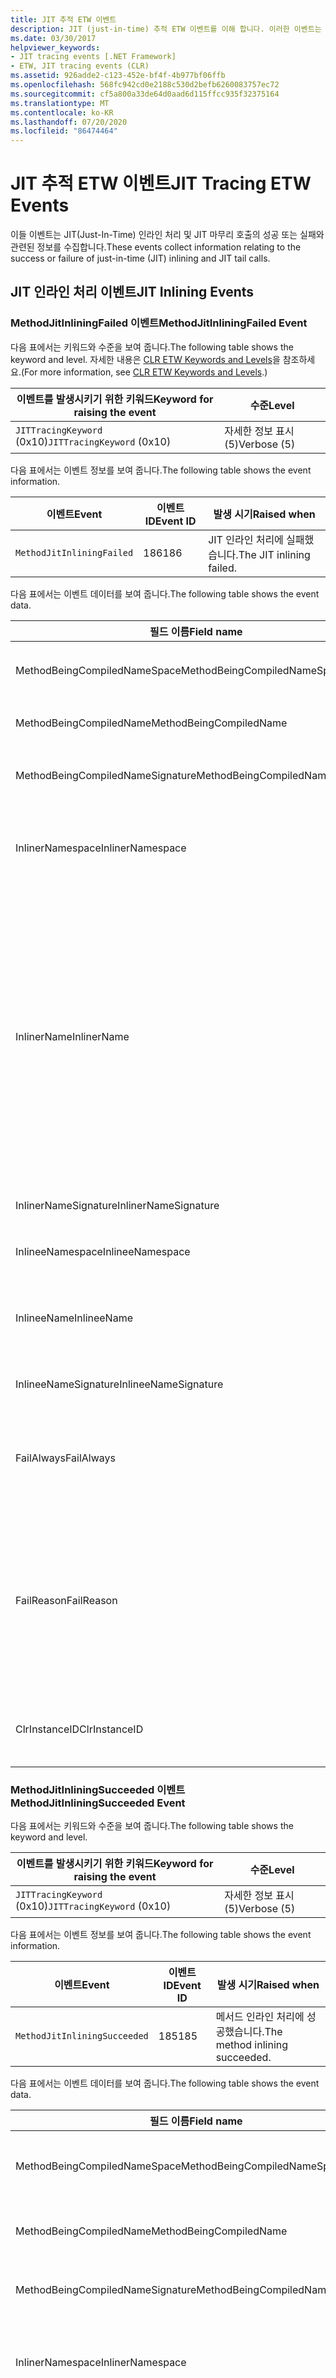 ```yaml
---
title: JIT 추적 ETW 이벤트
description: JIT (just-in-time) 추적 ETW 이벤트를 이해 합니다. 이러한 이벤트는 JIT 인라인 및 JIT 마무리 호출의 성공 또는 실패와 관련 된 정보를 수집 합니다.
ms.date: 03/30/2017
helpviewer_keywords:
- JIT tracing events [.NET Framework]
- ETW, JIT tracing events (CLR)
ms.assetid: 926adde2-c123-452e-bf4f-4b977bf06ffb
ms.openlocfilehash: 568fc942cd0e2188c530d2befb6260083757ec72
ms.sourcegitcommit: cf5a800a33de64d0aad6d115ffcc935f32375164
ms.translationtype: MT
ms.contentlocale: ko-KR
ms.lasthandoff: 07/20/2020
ms.locfileid: "86474464"
---
```

# <a name="jit-tracing-etw-events"></a><span data-ttu-id="8864b-104">JIT 추적 ETW 이벤트</span><span class="sxs-lookup"><span data-stu-id="8864b-104">JIT Tracing ETW Events</span></span>
<span data-ttu-id="8864b-105">이들 이벤트는 JIT(Just-In-Time) 인라인 처리 및 JIT 마무리 호출의 성공 또는 실패와 관련된 정보를 수집합니다.</span><span class="sxs-lookup"><span data-stu-id="8864b-105">These events collect information relating to the success or failure of just-in-time (JIT) inlining and JIT tail calls.</span></span>

## <a name="jit-inlining-events"></a><span data-ttu-id="8864b-106">JIT 인라인 처리 이벤트</span><span class="sxs-lookup"><span data-stu-id="8864b-106">JIT Inlining Events</span></span>

### <a name="methodjitinliningfailed-event"></a><span data-ttu-id="8864b-107">MethodJitInliningFailed 이벤트</span><span class="sxs-lookup"><span data-stu-id="8864b-107">MethodJitInliningFailed Event</span></span>
 <span data-ttu-id="8864b-108">다음 표에서는 키워드와 수준을 보여 줍니다.</span><span class="sxs-lookup"><span data-stu-id="8864b-108">The following table shows the keyword and level.</span></span> <span data-ttu-id="8864b-109">자세한 내용은 [CLR ETW Keywords and Levels](clr-etw-keywords-and-levels.md)을 참조하세요.</span><span class="sxs-lookup"><span data-stu-id="8864b-109">(For more information, see [CLR ETW Keywords and Levels](clr-etw-keywords-and-levels.md).)</span></span>  
  
|<span data-ttu-id="8864b-110">이벤트를 발생시키기 위한 키워드</span><span class="sxs-lookup"><span data-stu-id="8864b-110">Keyword for raising the event</span></span>|<span data-ttu-id="8864b-111">수준</span><span class="sxs-lookup"><span data-stu-id="8864b-111">Level</span></span>|  
|-----------------------------------|-----------|  
|<span data-ttu-id="8864b-112">`JITTracingKeyword` (0x10)</span><span class="sxs-lookup"><span data-stu-id="8864b-112">`JITTracingKeyword` (0x10)</span></span>|<span data-ttu-id="8864b-113">자세한 정보 표시(5)</span><span class="sxs-lookup"><span data-stu-id="8864b-113">Verbose (5)</span></span>|  
  
 <span data-ttu-id="8864b-114">다음 표에서는 이벤트 정보를 보여 줍니다.</span><span class="sxs-lookup"><span data-stu-id="8864b-114">The following table shows the event information.</span></span>  
  
|<span data-ttu-id="8864b-115">이벤트</span><span class="sxs-lookup"><span data-stu-id="8864b-115">Event</span></span>|<span data-ttu-id="8864b-116">이벤트 ID</span><span class="sxs-lookup"><span data-stu-id="8864b-116">Event ID</span></span>|<span data-ttu-id="8864b-117">발생 시기</span><span class="sxs-lookup"><span data-stu-id="8864b-117">Raised when</span></span>|  
|-----------|--------------|-----------------|  
|`MethodJitInliningFailed`|<span data-ttu-id="8864b-118">186</span><span class="sxs-lookup"><span data-stu-id="8864b-118">186</span></span>|<span data-ttu-id="8864b-119">JIT 인라인 처리에 실패했습니다.</span><span class="sxs-lookup"><span data-stu-id="8864b-119">The JIT inlining failed.</span></span>|  
  
 <span data-ttu-id="8864b-120">다음 표에서는 이벤트 데이터를 보여 줍니다.</span><span class="sxs-lookup"><span data-stu-id="8864b-120">The following table shows the event data.</span></span>  
  
|<span data-ttu-id="8864b-121">필드 이름</span><span class="sxs-lookup"><span data-stu-id="8864b-121">Field name</span></span>|<span data-ttu-id="8864b-122">데이터 형식</span><span class="sxs-lookup"><span data-stu-id="8864b-122">Data type</span></span>|<span data-ttu-id="8864b-123">Description</span><span class="sxs-lookup"><span data-stu-id="8864b-123">Description</span></span>|  
|----------------|---------------|-----------------|  
|<span data-ttu-id="8864b-124">MethodBeingCompiledNameSpace</span><span class="sxs-lookup"><span data-stu-id="8864b-124">MethodBeingCompiledNameSpace</span></span>|<span data-ttu-id="8864b-125">win:UnicodeString</span><span class="sxs-lookup"><span data-stu-id="8864b-125">win:UnicodeString</span></span>|<span data-ttu-id="8864b-126">컴파일되는 메서드의 네임스페이스입니다.</span><span class="sxs-lookup"><span data-stu-id="8864b-126">Namespace of the method that is being compiled.</span></span>|  
|<span data-ttu-id="8864b-127">MethodBeingCompiledName</span><span class="sxs-lookup"><span data-stu-id="8864b-127">MethodBeingCompiledName</span></span>|<span data-ttu-id="8864b-128">win:UnicodeString</span><span class="sxs-lookup"><span data-stu-id="8864b-128">win:UnicodeString</span></span>|<span data-ttu-id="8864b-129">컴파일되는 메서드의 이름입니다.</span><span class="sxs-lookup"><span data-stu-id="8864b-129">Name of the method that is being compiled.</span></span>|  
|<span data-ttu-id="8864b-130">MethodBeingCompiledNameSignature</span><span class="sxs-lookup"><span data-stu-id="8864b-130">MethodBeingCompiledNameSignature</span></span>|<span data-ttu-id="8864b-131">win:UnicodeString</span><span class="sxs-lookup"><span data-stu-id="8864b-131">win:UnicodeString</span></span>|<span data-ttu-id="8864b-132">컴파일되는 메서드의 서명입니다.</span><span class="sxs-lookup"><span data-stu-id="8864b-132">Signature of the method that is being compiled.</span></span>|  
|<span data-ttu-id="8864b-133">InlinerNamespace</span><span class="sxs-lookup"><span data-stu-id="8864b-133">InlinerNamespace</span></span>|<span data-ttu-id="8864b-134">win:UnicodeString</span><span class="sxs-lookup"><span data-stu-id="8864b-134">win:UnicodeString</span></span>|<span data-ttu-id="8864b-135">JIT 컴파일러가 코드를 생성할 메서드의 네임스페이스입니다.</span><span class="sxs-lookup"><span data-stu-id="8864b-135">The namespace of the method the JIT compiler is trying to generate code for.</span></span>|  
|<span data-ttu-id="8864b-136">InlinerName</span><span class="sxs-lookup"><span data-stu-id="8864b-136">InlinerName</span></span>|<span data-ttu-id="8864b-137">win:UnicodeString</span><span class="sxs-lookup"><span data-stu-id="8864b-137">win:UnicodeString</span></span>|<span data-ttu-id="8864b-138">컴파일러가 코드를 생성할 메서드의 이름입니다.</span><span class="sxs-lookup"><span data-stu-id="8864b-138">The name of the method the compiler is attempting to generate code for.</span></span> <span data-ttu-id="8864b-139">컴파일러가 `MethodBeingCompiledName` 에 대한 호출을 생성하는 대신 코드를 `MethodBeingCompiledName` 으로 인라인 처리하려고 하면 이름이 `InlinerName`과 같지 않을 수 있습니다.</span><span class="sxs-lookup"><span data-stu-id="8864b-139">This might not be the same as `MethodBeingCompiledName` if the compiler is attempting to inline code into `MethodBeingCompiledName` instead of generating a call to `InlinerName`.</span></span>|  
|<span data-ttu-id="8864b-140">InlinerNameSignature</span><span class="sxs-lookup"><span data-stu-id="8864b-140">InlinerNameSignature</span></span>|<span data-ttu-id="8864b-141">win:UnicodeString</span><span class="sxs-lookup"><span data-stu-id="8864b-141">win:UnicodeString</span></span>|<span data-ttu-id="8864b-142">인라인 처리자에 대한 서명입니다.</span><span class="sxs-lookup"><span data-stu-id="8864b-142">The signature for the inliner.</span></span>|  
|<span data-ttu-id="8864b-143">InlineeNamespace</span><span class="sxs-lookup"><span data-stu-id="8864b-143">InlineeNamespace</span></span>|<span data-ttu-id="8864b-144">win:UnicodeString</span><span class="sxs-lookup"><span data-stu-id="8864b-144">win:UnicodeString</span></span>|<span data-ttu-id="8864b-145">인라인 대상의 네임스페이스입니다.</span><span class="sxs-lookup"><span data-stu-id="8864b-145">The namespace of the inlinee.</span></span>|  
|<span data-ttu-id="8864b-146">InlineeName</span><span class="sxs-lookup"><span data-stu-id="8864b-146">InlineeName</span></span>|<span data-ttu-id="8864b-147">win:UnicodeString</span><span class="sxs-lookup"><span data-stu-id="8864b-147">win:UnicodeString</span></span>|<span data-ttu-id="8864b-148">컴파일러가 인라인 처리하려고 하는 메서드입니다(호출을 생성하지 않음).</span><span class="sxs-lookup"><span data-stu-id="8864b-148">The method the compiler is trying to inline (not generate a call to).</span></span>|  
|<span data-ttu-id="8864b-149">InlineeNameSignature</span><span class="sxs-lookup"><span data-stu-id="8864b-149">InlineeNameSignature</span></span>|<span data-ttu-id="8864b-150">win:UnicodeString</span><span class="sxs-lookup"><span data-stu-id="8864b-150">win:UnicodeString</span></span>|<span data-ttu-id="8864b-151">인라인 대상에 대한 서명입니다.</span><span class="sxs-lookup"><span data-stu-id="8864b-151">The signature for the inlinee.</span></span>|  
|<span data-ttu-id="8864b-152">FailAlways</span><span class="sxs-lookup"><span data-stu-id="8864b-152">FailAlways</span></span>|<span data-ttu-id="8864b-153">win:Boolean</span><span class="sxs-lookup"><span data-stu-id="8864b-153">win:Boolean</span></span>|<span data-ttu-id="8864b-154">인라인 대상에 대한 인라인 처리가 항상 실패함을 JIT 컴파일러에 알리는 힌트입니다.</span><span class="sxs-lookup"><span data-stu-id="8864b-154">A hint to the JIT compiler that inlining will always fail for the inlinee.</span></span>|  
|<span data-ttu-id="8864b-155">FailReason</span><span class="sxs-lookup"><span data-stu-id="8864b-155">FailReason</span></span>|<span data-ttu-id="8864b-156">win:UnicodeString</span><span class="sxs-lookup"><span data-stu-id="8864b-156">win:UnicodeString</span></span>|<span data-ttu-id="8864b-157">INLINE_NEVER는 어떤 다른 이유로 인라인 처리가 실패할 것으로 확인된 이전 인라인 처리 시도를 의미합니다. 이외의 경우는 자유 형식 텍스트입니다.</span><span class="sxs-lookup"><span data-stu-id="8864b-157">INLINE_NEVER means a previous inlining attempt determined that inlining will never succeed for some other reason; otherwise, free-form text.</span></span>|  
|<span data-ttu-id="8864b-158">ClrInstanceID</span><span class="sxs-lookup"><span data-stu-id="8864b-158">ClrInstanceID</span></span>|<span data-ttu-id="8864b-159">win:UnicodeString</span><span class="sxs-lookup"><span data-stu-id="8864b-159">win:UnicodeString</span></span>|<span data-ttu-id="8864b-160">CLR 또는 CoreCLR 인스턴스에 대한 고유 ID입니다.</span><span class="sxs-lookup"><span data-stu-id="8864b-160">Unique ID for the instance of CLR or CoreCLR.</span></span>|  
  
### <a name="methodjitinliningsucceeded-event"></a><span data-ttu-id="8864b-161">MethodJitInliningSucceeded 이벤트</span><span class="sxs-lookup"><span data-stu-id="8864b-161">MethodJitInliningSucceeded Event</span></span>  
 <span data-ttu-id="8864b-162">다음 표에서는 키워드와 수준을 보여 줍니다.</span><span class="sxs-lookup"><span data-stu-id="8864b-162">The following table shows the keyword and level.</span></span>  
  
|<span data-ttu-id="8864b-163">이벤트를 발생시키기 위한 키워드</span><span class="sxs-lookup"><span data-stu-id="8864b-163">Keyword for raising the event</span></span>|<span data-ttu-id="8864b-164">수준</span><span class="sxs-lookup"><span data-stu-id="8864b-164">Level</span></span>|  
|-----------------------------------|-----------|  
|<span data-ttu-id="8864b-165">`JITTracingKeyword` (0x10)</span><span class="sxs-lookup"><span data-stu-id="8864b-165">`JITTracingKeyword` (0x10)</span></span>|<span data-ttu-id="8864b-166">자세한 정보 표시(5)</span><span class="sxs-lookup"><span data-stu-id="8864b-166">Verbose (5)</span></span>|  
  
 <span data-ttu-id="8864b-167">다음 표에서는 이벤트 정보를 보여 줍니다.</span><span class="sxs-lookup"><span data-stu-id="8864b-167">The following table shows the event information.</span></span>  
  
|<span data-ttu-id="8864b-168">이벤트</span><span class="sxs-lookup"><span data-stu-id="8864b-168">Event</span></span>|<span data-ttu-id="8864b-169">이벤트 ID</span><span class="sxs-lookup"><span data-stu-id="8864b-169">Event ID</span></span>|<span data-ttu-id="8864b-170">발생 시기</span><span class="sxs-lookup"><span data-stu-id="8864b-170">Raised when</span></span>|  
|-----------|--------------|-----------------|  
|`MethodJitInliningSucceeded`|<span data-ttu-id="8864b-171">185</span><span class="sxs-lookup"><span data-stu-id="8864b-171">185</span></span>|<span data-ttu-id="8864b-172">메서드 인라인 처리에 성공했습니다.</span><span class="sxs-lookup"><span data-stu-id="8864b-172">The method inlining succeeded.</span></span>|  
  
 <span data-ttu-id="8864b-173">다음 표에서는 이벤트 데이터를 보여 줍니다.</span><span class="sxs-lookup"><span data-stu-id="8864b-173">The following table shows the event data.</span></span>  
  
|<span data-ttu-id="8864b-174">필드 이름</span><span class="sxs-lookup"><span data-stu-id="8864b-174">Field name</span></span>|<span data-ttu-id="8864b-175">데이터 형식</span><span class="sxs-lookup"><span data-stu-id="8864b-175">Data type</span></span>|<span data-ttu-id="8864b-176">Description</span><span class="sxs-lookup"><span data-stu-id="8864b-176">Description</span></span>|  
|----------------|---------------|-----------------|  
|<span data-ttu-id="8864b-177">MethodBeingCompiledNameSpace</span><span class="sxs-lookup"><span data-stu-id="8864b-177">MethodBeingCompiledNameSpace</span></span>|<span data-ttu-id="8864b-178">win:UnicodeString</span><span class="sxs-lookup"><span data-stu-id="8864b-178">win:UnicodeString</span></span>|<span data-ttu-id="8864b-179">컴파일되는 메서드의 네임스페이스입니다.</span><span class="sxs-lookup"><span data-stu-id="8864b-179">The namespace of the method that is being compiled.</span></span>|  
|<span data-ttu-id="8864b-180">MethodBeingCompiledName</span><span class="sxs-lookup"><span data-stu-id="8864b-180">MethodBeingCompiledName</span></span>|<span data-ttu-id="8864b-181">win:UnicodeString</span><span class="sxs-lookup"><span data-stu-id="8864b-181">win:UnicodeString</span></span>|<span data-ttu-id="8864b-182">컴파일되는 메서드의 이름입니다.</span><span class="sxs-lookup"><span data-stu-id="8864b-182">The name of the method being that is compiled.</span></span>|  
|<span data-ttu-id="8864b-183">MethodBeingCompiledNameSignature</span><span class="sxs-lookup"><span data-stu-id="8864b-183">MethodBeingCompiledNameSignature</span></span>|<span data-ttu-id="8864b-184">win:UnicodeString</span><span class="sxs-lookup"><span data-stu-id="8864b-184">win:UnicodeString</span></span>|<span data-ttu-id="8864b-185">컴파일되는 메서드의 서명입니다.</span><span class="sxs-lookup"><span data-stu-id="8864b-185">The signature of the method that is being compiled.</span></span>|  
|<span data-ttu-id="8864b-186">InlinerNamespace</span><span class="sxs-lookup"><span data-stu-id="8864b-186">InlinerNamespace</span></span>|<span data-ttu-id="8864b-187">win:UnicodeString</span><span class="sxs-lookup"><span data-stu-id="8864b-187">win:UnicodeString</span></span>|<span data-ttu-id="8864b-188">JIT 컴파일러가 코드를 생성할 메서드의 네임스페이스입니다.</span><span class="sxs-lookup"><span data-stu-id="8864b-188">The namespace of the method the JIT compiler is attempting to generate code for.</span></span>|  
|<span data-ttu-id="8864b-189">InlinerName</span><span class="sxs-lookup"><span data-stu-id="8864b-189">InlinerName</span></span>|<span data-ttu-id="8864b-190">win:UnicodeString</span><span class="sxs-lookup"><span data-stu-id="8864b-190">win:UnicodeString</span></span>|<span data-ttu-id="8864b-191">컴파일러가 코드를 생성할 메서드의 이름입니다.</span><span class="sxs-lookup"><span data-stu-id="8864b-191">The name of the method the compiler is attempting to generate code for.</span></span> <span data-ttu-id="8864b-192">컴파일러가 `MethodBeingCompiledName` 에 대한 호출을 생성하는 대신 코드를 `MethodBeingCompiledName` 으로 인라인 처리하려고 하면 이름이 `InlinerName`과 같지 않을 수 있습니다.</span><span class="sxs-lookup"><span data-stu-id="8864b-192">This might not be the same as `MethodBeingCompiledName` if the compiler is attempting to inline code into `MethodBeingCompiledName` instead of generating a call to `InlinerName`.</span></span>|  
|<span data-ttu-id="8864b-193">InlinerNameSignature</span><span class="sxs-lookup"><span data-stu-id="8864b-193">InlinerNameSignature</span></span>|<span data-ttu-id="8864b-194">win:UnicodeString</span><span class="sxs-lookup"><span data-stu-id="8864b-194">win:UnicodeString</span></span>|<span data-ttu-id="8864b-195">인라인 처리자에 대한 서명입니다.</span><span class="sxs-lookup"><span data-stu-id="8864b-195">The signature for the inliner.</span></span>|  
|<span data-ttu-id="8864b-196">InlineeNamespace</span><span class="sxs-lookup"><span data-stu-id="8864b-196">InlineeNamespace</span></span>|<span data-ttu-id="8864b-197">win:UnicodeString</span><span class="sxs-lookup"><span data-stu-id="8864b-197">win:UnicodeString</span></span>|<span data-ttu-id="8864b-198">인라인 대상의 네임스페이스입니다.</span><span class="sxs-lookup"><span data-stu-id="8864b-198">The namespace of the inlinee.</span></span>|  
|<span data-ttu-id="8864b-199">InlineeName</span><span class="sxs-lookup"><span data-stu-id="8864b-199">InlineeName</span></span>|<span data-ttu-id="8864b-200">win:UnicodeString</span><span class="sxs-lookup"><span data-stu-id="8864b-200">win:UnicodeString</span></span>|<span data-ttu-id="8864b-201">컴파일러가 인라인 처리하려고 하는 메서드입니다(호출을 생성하지 않음).</span><span class="sxs-lookup"><span data-stu-id="8864b-201">The method the compiler is trying to inline (not generate a call to).</span></span>|  
|<span data-ttu-id="8864b-202">InlineeNameSignature</span><span class="sxs-lookup"><span data-stu-id="8864b-202">InlineeNameSignature</span></span>|<span data-ttu-id="8864b-203">win:UnicodeString</span><span class="sxs-lookup"><span data-stu-id="8864b-203">win:UnicodeString</span></span>|<span data-ttu-id="8864b-204">인라인 대상에 대한 서명입니다.</span><span class="sxs-lookup"><span data-stu-id="8864b-204">The signature for the inlinee.</span></span>|  
|<span data-ttu-id="8864b-205">ClrInstanceID</span><span class="sxs-lookup"><span data-stu-id="8864b-205">ClrInstanceID</span></span>|<span data-ttu-id="8864b-206">win:UInt16</span><span class="sxs-lookup"><span data-stu-id="8864b-206">win:UInt16</span></span>|<span data-ttu-id="8864b-207">CLR 또는 CoreCLR 인스턴스에 대한 고유 ID입니다.</span><span class="sxs-lookup"><span data-stu-id="8864b-207">Unique ID for the instance of CLR or CoreCLR.</span></span>|  

## <a name="jit-tail-call-events"></a><span data-ttu-id="8864b-208">JIT 마무리 호출 이벤트</span><span class="sxs-lookup"><span data-stu-id="8864b-208">JIT Tail Call Events</span></span>  
  
### <a name="methodjittailcallfailed-event"></a><span data-ttu-id="8864b-209">MethodJITTailCallFailed 이벤트</span><span class="sxs-lookup"><span data-stu-id="8864b-209">MethodJITTailCallFailed Event</span></span>  
 <span data-ttu-id="8864b-210">다음 표에서는 키워드와 수준을 보여 줍니다.</span><span class="sxs-lookup"><span data-stu-id="8864b-210">The following table shows the keyword and level.</span></span>  
  
|<span data-ttu-id="8864b-211">이벤트를 발생시키기 위한 키워드</span><span class="sxs-lookup"><span data-stu-id="8864b-211">Keyword for raising the event</span></span>|<span data-ttu-id="8864b-212">수준</span><span class="sxs-lookup"><span data-stu-id="8864b-212">Level</span></span>|  
|-----------------------------------|-----------|  
|<span data-ttu-id="8864b-213">`JITTracingKeyword` (0x10)</span><span class="sxs-lookup"><span data-stu-id="8864b-213">`JITTracingKeyword` (0x10)</span></span>|<span data-ttu-id="8864b-214">자세한 정보 표시(5)</span><span class="sxs-lookup"><span data-stu-id="8864b-214">Verbose (5)</span></span>|  
  
 <span data-ttu-id="8864b-215">다음 표에서는 이벤트 정보를 보여 줍니다.</span><span class="sxs-lookup"><span data-stu-id="8864b-215">The following table shows the event information.</span></span>  
  
|<span data-ttu-id="8864b-216">이벤트</span><span class="sxs-lookup"><span data-stu-id="8864b-216">Event</span></span>|<span data-ttu-id="8864b-217">이벤트 ID</span><span class="sxs-lookup"><span data-stu-id="8864b-217">Event ID</span></span>|<span data-ttu-id="8864b-218">발생 시기</span><span class="sxs-lookup"><span data-stu-id="8864b-218">Raised when</span></span>|  
|-----------|--------------|-----------------|  
|`MethodJitTailCallFailed`|<span data-ttu-id="8864b-219">189</span><span class="sxs-lookup"><span data-stu-id="8864b-219">189</span></span>|<span data-ttu-id="8864b-220">메서드 마무리 호출에 실패했습니다.</span><span class="sxs-lookup"><span data-stu-id="8864b-220">The method tail call failed.</span></span>|  
  
 <span data-ttu-id="8864b-221">다음 표에서는 이벤트 데이터를 보여 줍니다.</span><span class="sxs-lookup"><span data-stu-id="8864b-221">The following table shows the event data.</span></span>  
  
|<span data-ttu-id="8864b-222">필드 이름</span><span class="sxs-lookup"><span data-stu-id="8864b-222">Field name</span></span>|<span data-ttu-id="8864b-223">데이터 형식</span><span class="sxs-lookup"><span data-stu-id="8864b-223">Data type</span></span>|<span data-ttu-id="8864b-224">Description</span><span class="sxs-lookup"><span data-stu-id="8864b-224">Description</span></span>|  
|----------------|---------------|-----------------|  
|<span data-ttu-id="8864b-225">MethodBeingCompiledNameSpace</span><span class="sxs-lookup"><span data-stu-id="8864b-225">MethodBeingCompiledNameSpace</span></span>|<span data-ttu-id="8864b-226">win:UnicodeString</span><span class="sxs-lookup"><span data-stu-id="8864b-226">win:UnicodeString</span></span>|<span data-ttu-id="8864b-227">컴파일되는 메서드의 네임스페이스입니다.</span><span class="sxs-lookup"><span data-stu-id="8864b-227">Namespace of the method that is being compiled.</span></span>|  
|<span data-ttu-id="8864b-228">MethodBeingCompiledName</span><span class="sxs-lookup"><span data-stu-id="8864b-228">MethodBeingCompiledName</span></span>|<span data-ttu-id="8864b-229">win:UnicodeString</span><span class="sxs-lookup"><span data-stu-id="8864b-229">win:UnicodeString</span></span>|<span data-ttu-id="8864b-230">컴파일되는 메서드의 이름입니다.</span><span class="sxs-lookup"><span data-stu-id="8864b-230">Name of the method that is being compiled.</span></span>|  
|<span data-ttu-id="8864b-231">MethodBeingCompiledNameSignature</span><span class="sxs-lookup"><span data-stu-id="8864b-231">MethodBeingCompiledNameSignature</span></span>|<span data-ttu-id="8864b-232">win:UnicodeString</span><span class="sxs-lookup"><span data-stu-id="8864b-232">win:UnicodeString</span></span>|<span data-ttu-id="8864b-233">컴파일되는 메서드의 서명입니다.</span><span class="sxs-lookup"><span data-stu-id="8864b-233">Signature of the method that is being compiled.</span></span>|  
|<span data-ttu-id="8864b-234">CallerNamespace</span><span class="sxs-lookup"><span data-stu-id="8864b-234">CallerNamespace</span></span>|<span data-ttu-id="8864b-235">win:UnicodeString</span><span class="sxs-lookup"><span data-stu-id="8864b-235">win:UnicodeString</span></span>|<span data-ttu-id="8864b-236">JIT 컴파일러가 코드를 생성할 메서드의 네임스페이스입니다.</span><span class="sxs-lookup"><span data-stu-id="8864b-236">The namespace of the method the JIT compiler is attempting to generate code for.</span></span>|  
|<span data-ttu-id="8864b-237">CallerName</span><span class="sxs-lookup"><span data-stu-id="8864b-237">CallerName</span></span>|<span data-ttu-id="8864b-238">win:UnicodeString</span><span class="sxs-lookup"><span data-stu-id="8864b-238">win:UnicodeString</span></span>|<span data-ttu-id="8864b-239">컴파일러가 코드를 생성할 메서드의 이름입니다.</span><span class="sxs-lookup"><span data-stu-id="8864b-239">The name of the method the compiler is attempting to generate code for.</span></span>|  
|<span data-ttu-id="8864b-240">CallerNameSignature</span><span class="sxs-lookup"><span data-stu-id="8864b-240">CallerNameSignature</span></span>|<span data-ttu-id="8864b-241">win:UnicodeString</span><span class="sxs-lookup"><span data-stu-id="8864b-241">win:UnicodeString</span></span>|<span data-ttu-id="8864b-242">호출자에 대한 서명입니다.</span><span class="sxs-lookup"><span data-stu-id="8864b-242">The signature for the caller.</span></span>|  
|<span data-ttu-id="8864b-243">CalleeNamespace</span><span class="sxs-lookup"><span data-stu-id="8864b-243">CalleeNamespace</span></span>|<span data-ttu-id="8864b-244">win:UnicodeString</span><span class="sxs-lookup"><span data-stu-id="8864b-244">win:UnicodeString</span></span>|<span data-ttu-id="8864b-245">호출 수신자의 네임스페이스입니다.</span><span class="sxs-lookup"><span data-stu-id="8864b-245">The namespace of the callee.</span></span>|  
|<span data-ttu-id="8864b-246">CalleeName</span><span class="sxs-lookup"><span data-stu-id="8864b-246">CalleeName</span></span>|<span data-ttu-id="8864b-247">win:UnicodeString</span><span class="sxs-lookup"><span data-stu-id="8864b-247">win:UnicodeString</span></span>|<span data-ttu-id="8864b-248">컴파일러가 마무리 호출하려고 하는 메서드입니다(호출을 생성하지 않음).</span><span class="sxs-lookup"><span data-stu-id="8864b-248">The method the compiler is trying to tail call (not generate a call to).</span></span>|  
|<span data-ttu-id="8864b-249">CalleeNameSignature</span><span class="sxs-lookup"><span data-stu-id="8864b-249">CalleeNameSignature</span></span>|<span data-ttu-id="8864b-250">win:UnicodeString</span><span class="sxs-lookup"><span data-stu-id="8864b-250">win:UnicodeString</span></span>|<span data-ttu-id="8864b-251">호출자 수신자에 대한 서명입니다.</span><span class="sxs-lookup"><span data-stu-id="8864b-251">The signature for the callee.</span></span>|  
|<span data-ttu-id="8864b-252">TailPrefix</span><span class="sxs-lookup"><span data-stu-id="8864b-252">TailPrefix</span></span>|<span data-ttu-id="8864b-253">win:Boolean</span><span class="sxs-lookup"><span data-stu-id="8864b-253">win:Boolean</span></span>|<span data-ttu-id="8864b-254">마무리 호출에 대한 접두사입니다.</span><span class="sxs-lookup"><span data-stu-id="8864b-254">The prefix for the tail call</span></span>|  
|<span data-ttu-id="8864b-255">FailReason</span><span class="sxs-lookup"><span data-stu-id="8864b-255">FailReason</span></span>|<span data-ttu-id="8864b-256">win:UnicodeString</span><span class="sxs-lookup"><span data-stu-id="8864b-256">win:UnicodeString</span></span>|<span data-ttu-id="8864b-257">마무리 호출이 실패한 이유입니다.</span><span class="sxs-lookup"><span data-stu-id="8864b-257">The reason the tail call failed.</span></span>|  
|<span data-ttu-id="8864b-258">ClrInstanceID</span><span class="sxs-lookup"><span data-stu-id="8864b-258">ClrInstanceID</span></span>|<span data-ttu-id="8864b-259">win:UInt16</span><span class="sxs-lookup"><span data-stu-id="8864b-259">win:UInt16</span></span>|<span data-ttu-id="8864b-260">CLR 또는 CoreCLR 인스턴스에 대한 고유 ID입니다.</span><span class="sxs-lookup"><span data-stu-id="8864b-260">Unique ID for the instance of CLR or CoreCLR.</span></span>|  
  
### <a name="methodjittailcallsucceeded-event"></a><span data-ttu-id="8864b-261">MethodJITTailCallSucceeded 이벤트</span><span class="sxs-lookup"><span data-stu-id="8864b-261">MethodJITTailCallSucceeded Event</span></span>  
 <span data-ttu-id="8864b-262">다음 표에서는 키워드와 수준을 보여 줍니다.</span><span class="sxs-lookup"><span data-stu-id="8864b-262">The following table shows the keyword and level.</span></span>  
  
|<span data-ttu-id="8864b-263">이벤트를 발생시키기 위한 키워드</span><span class="sxs-lookup"><span data-stu-id="8864b-263">Keyword for raising the event</span></span>|<span data-ttu-id="8864b-264">수준</span><span class="sxs-lookup"><span data-stu-id="8864b-264">Level</span></span>|  
|-----------------------------------|-----------|  
|<span data-ttu-id="8864b-265">`JITTracingKeyword` (0x10)</span><span class="sxs-lookup"><span data-stu-id="8864b-265">`JITTracingKeyword` (0x10)</span></span>|<span data-ttu-id="8864b-266">자세한 정보 표시(5)</span><span class="sxs-lookup"><span data-stu-id="8864b-266">Verbose (5)</span></span>|  
  
 <span data-ttu-id="8864b-267">다음 표에서는 이벤트 정보를 보여 줍니다.</span><span class="sxs-lookup"><span data-stu-id="8864b-267">The following table shows the event information.</span></span>  
  
|<span data-ttu-id="8864b-268">이벤트</span><span class="sxs-lookup"><span data-stu-id="8864b-268">Event</span></span>|<span data-ttu-id="8864b-269">이벤트 ID</span><span class="sxs-lookup"><span data-stu-id="8864b-269">Event ID</span></span>|<span data-ttu-id="8864b-270">발생 시기</span><span class="sxs-lookup"><span data-stu-id="8864b-270">Raised when</span></span>|  
|-----------|--------------|-----------------|  
|`MethodJitTailCallSucceeded`|<span data-ttu-id="8864b-271">188</span><span class="sxs-lookup"><span data-stu-id="8864b-271">188</span></span>|<span data-ttu-id="8864b-272">메서드 마무리 호출에 성공했습니다.</span><span class="sxs-lookup"><span data-stu-id="8864b-272">The method tail call succeeded.</span></span>|  
  
 <span data-ttu-id="8864b-273">다음 표에서는 이벤트 데이터를 보여 줍니다.</span><span class="sxs-lookup"><span data-stu-id="8864b-273">The following table shows the event data.</span></span>  
  
|<span data-ttu-id="8864b-274">필드 이름</span><span class="sxs-lookup"><span data-stu-id="8864b-274">Field name</span></span>|<span data-ttu-id="8864b-275">데이터 형식</span><span class="sxs-lookup"><span data-stu-id="8864b-275">Data type</span></span>|<span data-ttu-id="8864b-276">Description</span><span class="sxs-lookup"><span data-stu-id="8864b-276">Description</span></span>|  
|----------------|---------------|-----------------|  
|<span data-ttu-id="8864b-277">MethodBeingCompiledNameSpace</span><span class="sxs-lookup"><span data-stu-id="8864b-277">MethodBeingCompiledNameSpace</span></span>|<span data-ttu-id="8864b-278">win:UnicodeString</span><span class="sxs-lookup"><span data-stu-id="8864b-278">win:UnicodeString</span></span>|<span data-ttu-id="8864b-279">컴파일되는 메서드의 네임스페이스입니다.</span><span class="sxs-lookup"><span data-stu-id="8864b-279">Namespace of the method that is being compiled.</span></span>|  
|<span data-ttu-id="8864b-280">MethodBeingCompiledName</span><span class="sxs-lookup"><span data-stu-id="8864b-280">MethodBeingCompiledName</span></span>|<span data-ttu-id="8864b-281">win:UnicodeString</span><span class="sxs-lookup"><span data-stu-id="8864b-281">win:UnicodeString</span></span>|<span data-ttu-id="8864b-282">컴파일되는 메서드의 이름입니다.</span><span class="sxs-lookup"><span data-stu-id="8864b-282">Name of the method that is being compiled.</span></span>|  
|<span data-ttu-id="8864b-283">MethodBeingCompiledNameSignature</span><span class="sxs-lookup"><span data-stu-id="8864b-283">MethodBeingCompiledNameSignature</span></span>|<span data-ttu-id="8864b-284">win:UnicodeString</span><span class="sxs-lookup"><span data-stu-id="8864b-284">win:UnicodeString</span></span>|<span data-ttu-id="8864b-285">컴파일되는 메서드의 서명입니다.</span><span class="sxs-lookup"><span data-stu-id="8864b-285">Signature of the method that is being compiled.</span></span>|  
|<span data-ttu-id="8864b-286">CallerNamespace</span><span class="sxs-lookup"><span data-stu-id="8864b-286">CallerNamespace</span></span>|<span data-ttu-id="8864b-287">win:UnicodeString</span><span class="sxs-lookup"><span data-stu-id="8864b-287">win:UnicodeString</span></span>|<span data-ttu-id="8864b-288">JIT 컴파일러가 코드를 생성할 메서드의 네임스페이스입니다.</span><span class="sxs-lookup"><span data-stu-id="8864b-288">The namespace of the method the JIT compiler is attempting to generate code for.</span></span>|  
|<span data-ttu-id="8864b-289">CallerName</span><span class="sxs-lookup"><span data-stu-id="8864b-289">CallerName</span></span>|<span data-ttu-id="8864b-290">win:UnicodeString</span><span class="sxs-lookup"><span data-stu-id="8864b-290">win:UnicodeString</span></span>|<span data-ttu-id="8864b-291">컴파일러가 코드를 생성할 메서드의 이름입니다.</span><span class="sxs-lookup"><span data-stu-id="8864b-291">The name of the method the compiler is attempting to generate code for.</span></span>|  
|<span data-ttu-id="8864b-292">CallerNameSignature</span><span class="sxs-lookup"><span data-stu-id="8864b-292">CallerNameSignature</span></span>|<span data-ttu-id="8864b-293">win:UnicodeString</span><span class="sxs-lookup"><span data-stu-id="8864b-293">win:UnicodeString</span></span>|<span data-ttu-id="8864b-294">호출자에 대한 서명입니다.</span><span class="sxs-lookup"><span data-stu-id="8864b-294">The signature for the caller.</span></span>|  
|<span data-ttu-id="8864b-295">CalleeNamespace</span><span class="sxs-lookup"><span data-stu-id="8864b-295">CalleeNamespace</span></span>|<span data-ttu-id="8864b-296">win:UnicodeString</span><span class="sxs-lookup"><span data-stu-id="8864b-296">win:UnicodeString</span></span>|<span data-ttu-id="8864b-297">호출 수신자의 네임스페이스입니다.</span><span class="sxs-lookup"><span data-stu-id="8864b-297">The namespace of the callee.</span></span>|  
|<span data-ttu-id="8864b-298">CalleeName</span><span class="sxs-lookup"><span data-stu-id="8864b-298">CalleeName</span></span>|<span data-ttu-id="8864b-299">win:UnicodeString</span><span class="sxs-lookup"><span data-stu-id="8864b-299">win:UnicodeString</span></span>|<span data-ttu-id="8864b-300">컴파일러가 마무리 호출하려고 하는 메서드입니다(호출을 생성하지 않음).</span><span class="sxs-lookup"><span data-stu-id="8864b-300">The method the compiler is trying to tail call (not generate a call to).</span></span>|  
|<span data-ttu-id="8864b-301">CalleeNameSignature</span><span class="sxs-lookup"><span data-stu-id="8864b-301">CalleeNameSignature</span></span>|<span data-ttu-id="8864b-302">win:UnicodeString</span><span class="sxs-lookup"><span data-stu-id="8864b-302">win:UnicodeString</span></span>|<span data-ttu-id="8864b-303">호출자 수신자에 대한 서명입니다.</span><span class="sxs-lookup"><span data-stu-id="8864b-303">The signature for the callee.</span></span>|  
|<span data-ttu-id="8864b-304">TailPrefix</span><span class="sxs-lookup"><span data-stu-id="8864b-304">TailPrefix</span></span>|<span data-ttu-id="8864b-305">win:Boolean</span><span class="sxs-lookup"><span data-stu-id="8864b-305">win:Boolean</span></span>|<span data-ttu-id="8864b-306">마무리 호출에 대한 접두사입니다.</span><span class="sxs-lookup"><span data-stu-id="8864b-306">The prefix for the tail call.</span></span>|  
|<span data-ttu-id="8864b-307">TailCallType</span><span class="sxs-lookup"><span data-stu-id="8864b-307">TailCallType</span></span>|<span data-ttu-id="8864b-308">win:UnicodeString</span><span class="sxs-lookup"><span data-stu-id="8864b-308">win:UnicodeString</span></span>|<span data-ttu-id="8864b-309">마무리 호출의 형식입니다.</span><span class="sxs-lookup"><span data-stu-id="8864b-309">The type of the tail call.</span></span>|  
|<span data-ttu-id="8864b-310">ClrInstanceID</span><span class="sxs-lookup"><span data-stu-id="8864b-310">ClrInstanceID</span></span>|<span data-ttu-id="8864b-311">win:UInt16</span><span class="sxs-lookup"><span data-stu-id="8864b-311">win:UInt16</span></span>|<span data-ttu-id="8864b-312">CLR 또는 CoreCLR 인스턴스에 대한 고유 ID입니다.</span><span class="sxs-lookup"><span data-stu-id="8864b-312">Unique ID for the instance of CLR or CoreCLR.</span></span>|  
  
## <a name="see-also"></a><span data-ttu-id="8864b-313">참고 항목</span><span class="sxs-lookup"><span data-stu-id="8864b-313">See also</span></span>

- [<span data-ttu-id="8864b-314">CLR ETW 이벤트</span><span class="sxs-lookup"><span data-stu-id="8864b-314">CLR ETW Events</span></span>](clr-etw-events.md)

